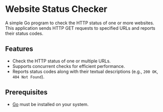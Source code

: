 # Website Status Checker

A simple Go program to check the HTTP status of one or more websites. This application sends HTTP GET requests to specified URLs and reports their status codes.

## Features
- Check the HTTP status of one or multiple URLs.
- Supports concurrent checks for efficient performance.
- Reports status codes along with their textual descriptions (e.g., `200 OK`, `404 Not Found`).

## Prerequisites
- [Go](https://golang.org/doc/install) must be installed on your system.